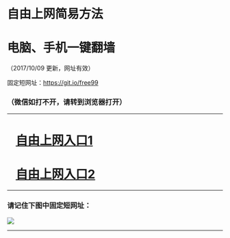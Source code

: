 ﻿# 自由上网简易方法

# 电脑、手机一键翻墙

（2017/10/09 更新，网址有效）

固定短网址：https://git.io/free99

### （微信如打不开，请转到浏览器打开）


***





# &nbsp;&nbsp; <a href="http://ft2266831657.fwq-tz-1001.info/fwqtz01.html?t=100900119071 " target="_blank">自由上网入口1</a>
# &nbsp;&nbsp; <a href="http://ft2724516939.fwq-tz-1002.info/fwqtz02.html?t=100900119729 " target="_blank">自由上网入口2</a>
***

### 请记住下图中固定短网址：

<img src="https://s3-us-west-2.amazonaws.com/fwq-1001/yjfq-20170905okok.png" /> 


***

